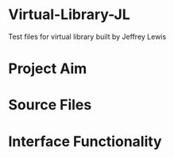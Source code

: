 # Virtual-Library-JL
Test files for virtual library built by Jeffrey Lewis

# Project Aim


# Source Files


# Interface Functionality
